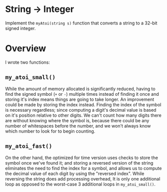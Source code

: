 String -> Integer
=================

Implement the `myAtoi(string s)` function that converts a string to a 32-bit signed integer.

Overview
========

I wrote two functions:


## `my_atoi_small()`

While the amount of memory allocated is significantly reduced, having to find the signed symbol (`+` or `-`) multiple times 
instead of finding it once and storing it's index means things are going to take longer. An improvement could be made by storing the index instead.
Finding the index of the symbol is necessary regardless; since computing a digit's decimal value is based on it's position relative to other digits.
We can't count how many digits there are without knowing where the symbol is, because there could be any number of whitespaces before the number,
and we won't always know which number to look for to begin counting.

## `my_atoi_fast()`

On the other hand, the optimized for time version uses checks to store the symbol once we've found it; and storing a reversed version of the string
eliminates the need to find the index for a symbol, and allows us to compute the decimal value of each digit by using the "reversed index".
While reversing the string does add processing overhead, It is only one additional loop as opposed to the worst-case 3 additional loops in `my_atoi_small()`.
